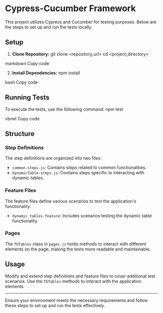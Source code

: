 # Cypress-Cucumber Framework

This project utilizes Cypress and Cucumber for testing purposes. Below are the steps to set up and run the tests locally.

## Setup

1. **Clone Repository:**
git clone <repository_url>
cd <project_directory>

markdown
Copy code

2. **Install Dependencies:**
npm install

bash
Copy code

## Running Tests

To execute the tests, use the following command:
npm test

vbnet
Copy code

## Structure

### Step Definitions

The step definitions are organized into two files:
- `common-steps.js`: Contains steps related to common functionalities.
- `dynamicTable-steps.js`: Contains steps specific to interacting with dynamic tables.

### Feature Files

The feature files define various scenarios to test the application's functionality:
- `dynamic_tables.feature`: Includes scenarios testing the dynamic table functionality.

### Pages

The `TGTables` class in `pages.js` holds methods to interact with different elements on the page, making the tests more readable and maintainable.

## Usage

Modify and extend step definitions and feature files to cover additional test scenarios. Use the `TGTables` methods to interact with the application elements.

---

Ensure your environment meets the necessary requirements and follow these steps to set up and run the tests effectively.
